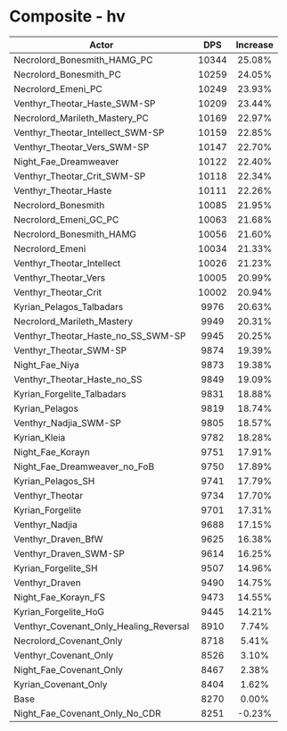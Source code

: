 # Composite - hv
| Actor | DPS | Increase |
|---|:---:|:---:|
|Necrolord_Bonesmith_HAMG_PC|10344|25.08%|
|Necrolord_Bonesmith_PC|10259|24.05%|
|Necrolord_Emeni_PC|10249|23.93%|
|Venthyr_Theotar_Haste_SWM-SP|10209|23.44%|
|Necrolord_Marileth_Mastery_PC|10169|22.97%|
|Venthyr_Theotar_Intellect_SWM-SP|10159|22.85%|
|Venthyr_Theotar_Vers_SWM-SP|10147|22.70%|
|Night_Fae_Dreamweaver|10122|22.40%|
|Venthyr_Theotar_Crit_SWM-SP|10118|22.34%|
|Venthyr_Theotar_Haste|10111|22.26%|
|Necrolord_Bonesmith|10085|21.95%|
|Necrolord_Emeni_GC_PC|10063|21.68%|
|Necrolord_Bonesmith_HAMG|10056|21.60%|
|Necrolord_Emeni|10034|21.33%|
|Venthyr_Theotar_Intellect|10026|21.23%|
|Venthyr_Theotar_Vers|10005|20.99%|
|Venthyr_Theotar_Crit|10002|20.94%|
|Kyrian_Pelagos_Talbadars|9976|20.63%|
|Necrolord_Marileth_Mastery|9949|20.31%|
|Venthyr_Theotar_Haste_no_SS_SWM-SP|9945|20.25%|
|Venthyr_Theotar_SWM-SP|9874|19.39%|
|Night_Fae_Niya|9873|19.38%|
|Venthyr_Theotar_Haste_no_SS|9849|19.09%|
|Kyrian_Forgelite_Talbadars|9831|18.88%|
|Kyrian_Pelagos|9819|18.74%|
|Venthyr_Nadjia_SWM-SP|9805|18.57%|
|Kyrian_Kleia|9782|18.28%|
|Night_Fae_Korayn|9751|17.91%|
|Night_Fae_Dreamweaver_no_FoB|9750|17.89%|
|Kyrian_Pelagos_SH|9741|17.79%|
|Venthyr_Theotar|9734|17.70%|
|Kyrian_Forgelite|9701|17.31%|
|Venthyr_Nadjia|9688|17.15%|
|Venthyr_Draven_BfW|9625|16.38%|
|Venthyr_Draven_SWM-SP|9614|16.25%|
|Kyrian_Forgelite_SH|9507|14.96%|
|Venthyr_Draven|9490|14.75%|
|Night_Fae_Korayn_FS|9473|14.55%|
|Kyrian_Forgelite_HoG|9445|14.21%|
|Venthyr_Covenant_Only_Healing_Reversal|8910|7.74%|
|Necrolord_Covenant_Only|8718|5.41%|
|Venthyr_Covenant_Only|8526|3.10%|
|Night_Fae_Covenant_Only|8467|2.38%|
|Kyrian_Covenant_Only|8404|1.62%|
|Base|8270|0.00%|
|Night_Fae_Covenant_Only_No_CDR|8251|-0.23%|

